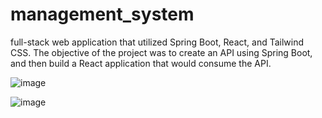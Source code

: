 # management_system

full-stack web application that utilized Spring Boot, React, and Tailwind CSS. The objective of the project was to create an API using Spring Boot, and then build a React application that would consume the API.

![image](https://user-images.githubusercontent.com/59019087/221391363-346b1c05-1cc2-4f67-a79e-0c4b765cb6ad.png)

![image](https://user-images.githubusercontent.com/59019087/221391451-ed7eab45-daa9-4bbc-a09c-6e439d1b1faa.png)

